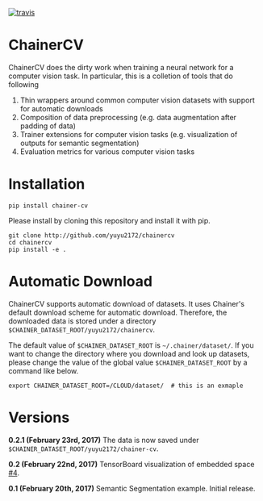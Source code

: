 [![travis](https://travis-ci.org/yuyu2172/chainercv.svg?branch=master)](https://travis-ci.org/yuyu2172/chainercv)

<!--[![pypi](https://img.shields.io/pypi/v/chainercv.svg)](https://pypi.python.org/pypi/chainercv)-->

# ChainerCV

ChainerCV does the dirty work when training a neural network for a computer vision task. In particular, this is a colletion of tools that do following

1. Thin wrappers around common computer vision datasets with support for automatic downloads
2. Composition of data preprocessing (e.g. data augmentation after padding of data)
3. Trainer extensions for computer vision tasks (e.g. visualization of outputs for semantic segmentation)
4. Evaluation metrics for various computer vision tasks



# Installation


  ```
  pip install chainer-cv
  ```

Please install by cloning this repository and install it with pip.

```
git clone http://github.com/yuyu2172/chainercv
cd chainercv
pip install -e .
```


# Automatic Download
ChainerCV supports automatic download of datasets. It uses Chainer's default download scheme for automatic download.
Therefore, the downloaded data is stored under a directory `$CHAINER_DATASET_ROOT/yuyu2172/chainercv`.

The default value of `$CHAINER_DATASET_ROOT` is `~/.chainer/dataset/`.
If you want to change the directory where you download and look up datasets, please change the value of the global value `$CHAINER_DATASET_ROOT` by a command like below.

```
export CHAINER_DATASET_ROOT=/CLOUD/dataset/  # this is an exmaple
```


# Versions
**0.2.1 (February 23rd, 2017)** The data is now saved under `$CHAINER_DATASET_ROOT/yuyu2172/chainer-cv`.

**0.2 (February 22nd, 2017)** TensorBoard visualization of embedded space [#4](https://github.com/yuyu2172/chainercv/pull/4).

**0.1 (February 20th, 2017)** Semantic Segmentation example. Initial release.
